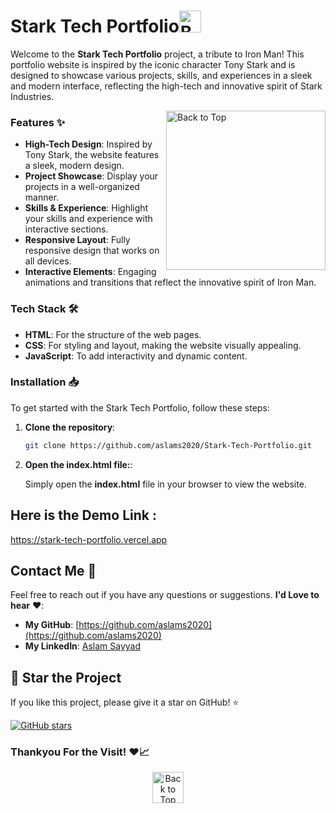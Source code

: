 <p id="header"><p>

# Stark Tech Portfolio<img src="https://freepngimg.com/download/chibi/149662-chibi-iron-man-png-download-free.png" alt="Back to Top" width="35" height="35">

Welcome to the **Stark Tech Portfolio** project, a tribute to Iron Man! This portfolio website is inspired by the iconic character Tony Stark and is designed to showcase various projects, skills, and experiences in a sleek and modern interface, reflecting the high-tech and innovative spirit of Stark Industries.

<img align="right" src="https://i.pinimg.com/originals/a8/d5/ba/a8d5baeb06fc12c77ccefd0121010d20.gif" alt="Back to Top" width="255" height="255">

### Features ✨ 

- **High-Tech Design**: Inspired by Tony Stark, the website features a sleek, modern design.
- **Project Showcase**: Display your projects in a well-organized manner.
- **Skills & Experience**: Highlight your skills and experience with interactive sections.
- **Responsive Layout**: Fully responsive design that works on all devices.
- **Interactive Elements**: Engaging animations and transitions that reflect the innovative spirit of Iron Man.

### Tech Stack 🛠

- **HTML**: For the structure of the web pages.
- **CSS**: For styling and layout, making the website visually appealing.
- **JavaScript**: To add interactivity and dynamic content.

### Installation 📥

To get started with the Stark Tech Portfolio, follow these steps:

1. **Clone the repository**:
   ```bash
   git clone https://github.com/aslams2020/Stark-Tech-Portfolio.git
   ``` 
2. **Open the index.html file:**:

    Simply open the **index.html** file in your browser to view the website.

## Here is the Demo Link : 
https://stark-tech-portfolio.vercel.app

## Contact Me 📧

Feel free to reach out if you have any questions or suggestions. **I'd Love to hear** ❤️:

- **My GitHub**: [https://github.com/aslams2020](https://github.com/aslams2020)
- **My LinkedIn**: [Aslam Sayyad](https://www.linkedin.com/in/aslamsayyad02/)


## 🌟 Star the Project

If you like this project, please give it a star on GitHub! ⭐

[![GitHub stars](https://img.shields.io/github/stars/aslams2020/Stark-Tech-Portfolio.svg?style=social&label=Star)](https://github.com/aslams2020/Stark-Tech-Portfolio)
<br>

### Thankyou For the Visit! ❤️📈



<div align="center">
    <a href="#header">
     <!--   <img src="https://freepngimg.com/download/chibi/149662-chibi-iron-man-png-download-free.png" alt="Back to Top" width="50" height="50"> -->
       <img src="https://i.pinimg.com/originals/f8/57/5e/f8575e719ad2e47282123f60a7c13407.gif" alt="Back to Top" width="50" height="50">
    </a>
</div>
